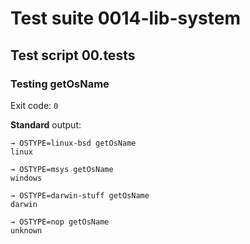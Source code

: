 # Test suite 0014-lib-system

## Test script 00.tests

### Testing getOsName

Exit code: `0`

**Standard** output:

```plaintext
→ OSTYPE=linux-bsd getOsName
linux

→ OSTYPE=msys getOsName
windows

→ OSTYPE=darwin-stuff getOsName
darwin

→ OSTYPE=nop getOsName
unknown

```


